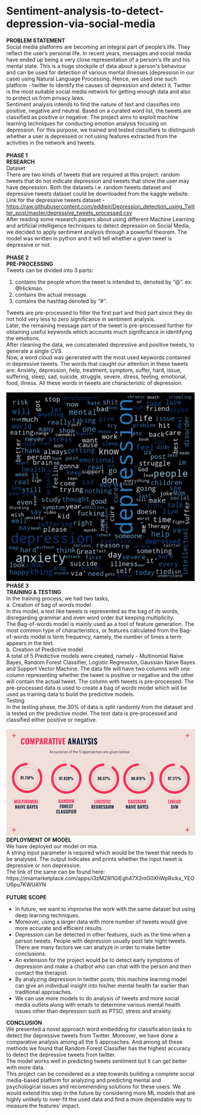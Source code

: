 # Sentiment-analysis-to-detect-depression-via-social-media
<b> PROBLEM STATEMENT </b> <br> Social media platforms are becoming an integral part of people’s life. They reflect the user’s personal life. In recent years, messages and social media have ended up being a very close representation of a person's life and his mental state. This is a huge stockpile of data about a person's behaviour and can be used for detection of various mental illnesses (depression in our case) using Natural Language Processing. Hence, we used one such platform - twitter to identify the causes of depression and detect it. Twitter is the most suitable social media network for getting enough data and also to protect us from privacy laws. <br> Sentiment analysis intends to find the nature of text and classifies into positive, negative and neutral. Based on a curated word list, the tweets are classified as positive or negative.
The project aims to exploit machine learning techniques for conducting emotion analysis focusing on depression. For this purpose, we trained and tested classifiers to distinguish whether a user is depressed or not using features extracted from the activities in the network and tweets.
<br> <br> 
<b>PHASE 1 <br> 
RESEARCH </b> <br>
Dataset <br>
There are two kinds of tweets that are required at this project: random tweets that do not indicate depression and tweets that show the user may have depression. Both the datasets i.e. random tweets dataset and depressive tweets dataset could be downloaded from the kaggle website. <br>
Link for the depressive tweets dataset - https://raw.githubusercontent.com/eddieir/Depression_detection_using_Twitter_post/master/depressive_tweets_processed.csv  <br>
After reading some research papers about using different Machine Learning and artificial intelligence techniques to detect depression on Social Media, we decided to apply sentiment analysis through a powerful theorem. The model was written in python and it will tell whether a given tweet is depressive or not. <br>
<br>
<b> PHASE 2 <br>
PRE-PROCESSING </b> <br>
Tweets can be divided into 3 parts: <br>
<ol>
  <li>contains the people whom the tweet is intended to, denoted by “@”. ex: @Hickman. </li>
  <li>contains the actual message. </li>
  <li>contains the hashtag denoted by “#”. </li> </ol>
Tweets are pre-processed to filter the first part and third part since they do not hold very less to zero significance in sentiment analysis. 
<br>
Later, the remaining message part of the tweet is pre-processed further for obtaining useful keywords which accounts much significance in identifying the emotions. <br>
After cleaning the data, we concatenated depressive and positive tweets, to generate a single CVS. <br>
Now, a word cloud was generated with the most used keywords contained in depressive tweets. The words that caught our attention in these tweets are: Anxiety, depression, help, treatment, symptom, suffer, hard, issue, suffering, sleep, sad, suicide, struggle, severe, stress, feeling, emotional, food, illness. All these words in tweets are characteristic of depression. <br> <br>
<img src = "https://github.com/Aayushi-R/Sentiment-analysis-to-detect-depression-via-social-media/blob/main/word_cloud.JPG">
<br>
<b>PHASE 3 <br>
TRAINING & TESTING </b> <br>
In the training process, we had two tasks, <br>
a. Creation of bag of words model <br>
In this model, a text like tweets is represented as the bag of its words, disregarding grammar and even word order but keeping multiplicity.  <br>
The Bag-of-words model is mainly used as a tool of feature generation. The most common type of characteristics, or features calculated from the Bag-of-words model is term frequency, namely, the number of times a term appears in the text. <br>
b. Creation of Predictive model<br>
A total of 5 Predictive models were created, namely - Multinomial Naive Bayes, Random Forest Classifier, Logistic Regression, Gaussian Naive Bayes and Support Vector Machine. The data file will have two columns with one column representing whether the tweet is positive or negative and the other will contain the actual tweet. The column with tweets is pre-processed. The pre-processed data is used to create a bag of words model which will be used as training data to build the predictive models. <br>
Testing<br>
In the testing phase, the 30% of data is split randomly from the dataset and is tested on the predictive model. The test data is pre-processed and classified either positive or negative. <br>
<br>
<img src = "https://github.com/Aayushi-R/Sentiment-analysis-to-detect-depression-via-social-media/blob/main/comparative_analysis.JPG">
<br>
<b>DEPLOYMENT OF MODEL</b> <br>
We have deployed our model on mia. <br>
A string input parameter is required which would be the tweet that needs to be analysed. The output indicates and prints whether the input tweet is depressive or non depressive. <br>
The link of the same can be found here: https://miamarketplace.com/apps/i3zM28I1GlEgh47X2mG0XhWpRxikx_YEOU6pu7KWUAYN <br> <br>
<b>FUTURE SCOPE</b> <br>
<ul>
  <li>In future, we want to improvise the work with the same dataset but using deep learning techniques. </li>
  <li>Moreover, using a larger data with more number of tweets would give more accurate and efficient results. </li>
  <li>Depression can be detected in other features, such as the time when a person tweets. People with depression usually post late night tweets. There are many factors we can analyze in order to make better conclusions.</li>
  <li>An extension for the project would be to detect early symptoms of depression and make a chatbot who can chat with the person and then contact the therapist. </li>
  <li>By analyzing depression in twitter posts, this machine learning model can give an individual insight into his/her mental health far earlier than traditional approaches.</li>
  <li>We can use more models to do analysis of tweets and more social media outlets along with emails to determine various mental health issues other than depression such as PTSD, stress and anxiety.</li></ul>

<b>CONCLUSION</b> <br>
We presented a novel approach word embedding for classification tasks to detect the depressive tweets from Twitter. Moreover, we have done a comparative analysis among all the 5 approaches. And among all these methods we found that Random Forest Classifier has the highest accuracy to detect the depressive tweets from twitter. <br>
The model works well in predicting tweets sentiment but it can get better with more data. <br>
This project can be considered as a step towards building a complete social media-based platform for analyzing and predicting mental and psychological issues and recommending solutions for these users. We would extend this step in the future by considering more ML models that are highly unlikely to over-fit the used data and find a more dependable way to measure the features’ impact. <br>

